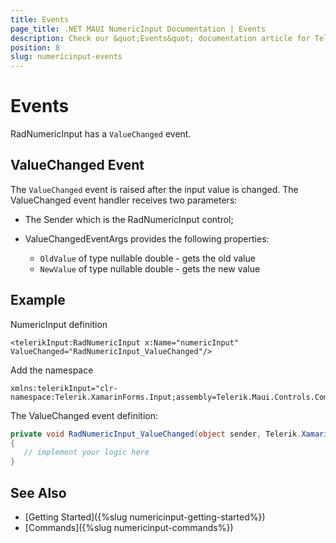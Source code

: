 ```yaml
---
title: Events
page_title: .NET MAUI NumericInput Documentation | Events
description: Check our &quot;Events&quot; documentation article for Telerik NumericInput for .NET MAUI
position: 8
slug: numericinput-events
---
```


# Events

RadNumericInput has a `ValueChanged` event.

## ValueChanged Event

The `ValueChanged` event is raised after the input value is changed. The ValueChanged event handler receives two parameters:

* The Sender which is the RadNumericInput control;
* ValueChangedEventArgs provides the following properties:

	* `OldValue` of type nullable double - gets the old value 
	* `NewValue` of type nullable double - gets the new value

## Example

NumericInput definition

```XAML
<telerikInput:RadNumericInput x:Name="numericInput" ValueChanged="RadNumericInput_ValueChanged"/>
```

Add the namespace

```XAML
xmlns:telerikInput="clr-namespace:Telerik.XamarinForms.Input;assembly=Telerik.Maui.Controls.Compatibility"
```

The ValueChanged event definition:

```C#
private void RadNumericInput_ValueChanged(object sender, Telerik.XamarinForms.Input.NumericInput.ValueChangedEventArgs e)
{
   // implement your logic here
}
```

## See Also

- [Getting Started]({%slug numericinput-getting-started%})
- [Commands]({%slug numericinput-commands%})

